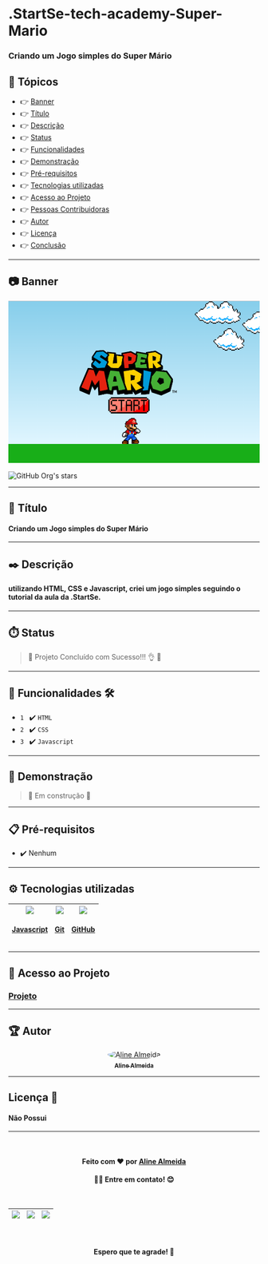 # .StartSe-tech-academy-Super-Mario

### Criando um Jogo simples do Super Mário

## 🏁 Tópicos

  * 👉 [Banner](#📷-banner)
  * 👉 [Título](#📌-título)
  * 👉 [Descrição](#✒️-descrição)
  * 👉 [Status](#⏱️-status)
  * 👉 [Funcionalidades](#🔨-funcionalidades-🛠️)
  * 👉 [Demonstração](#🚀-demonstração)
  * 👉 [Pré-requisitos](#📋-pré-requisitos)
  * 👉 [Tecnologias utilizadas](#⚙️-tecnologias-utilizadas)
  * 👉 [Acesso ao Projeto](#📁-acesso-ao-projeto)
  * 👉 [Pessoas Contribuidoras](#🖇️-pessoas-contribuidoras-🤝)
  * 👉 [Autor](#🏆-autor)
  * 👉 [Licença](#🙏-licença-🔖) 
  * 👉 [Conclusão](#📚-conclusão)

 
___

## 📷 Banner
  <p align="center">
    <img alt="foto do projeto" title="foto do projeto" src="banner.png"/>
  </p>

![GitHub Org's stars](https://img.shields.io/github/stars/camilafernanda?style=social)

___
## 📌 Título

#### Criando um Jogo simples do Super Mário

___
## ✒️ Descrição

#### utilizando HTML, CSS e Javascript, criei um jogo simples seguindo o tutorial da aula da .StartSe.

___
## ⏱️ Status

>  🚀 Projeto Concluído com Sucesso!!! 👌 🚧

___
## 🔨 Funcionalidades 🛠️

- `1 `  ✔️ `HTML`
- `2 `  ✔️ `CSS`
- `3 `  ✔️ `Javascript`

___
## 🚀 Demonstração 

> 🚧 Em construção 🚧

___
## 📋 Pré-requisitos 

- ✔️ Nenhum

___
## ⚙️ Tecnologias utilizadas

<div align="center">

| [<img src="https://upload.wikimedia.org/wikipedia/commons/thumb/9/99/Unofficial_JavaScript_logo_2.svg/480px-Unofficial_JavaScript_logo_2.svg.png" width=80><br><h4>Javascript</h4>](https://www.javascript.com/) | [<img src="https://cdn-icons-png.flaticon.com/512/888/888859.png" width=80><br><h4>Git</h4>](https://pt.wikipedia.org/wiki/HTML) | [<img src="https://logodownload.org/wp-content/uploads/2017/04/css-3-logo-1.png" width=80><br><h4>GitHub</h4>](https://github.com/)
| :---: | :---: | :---: | 

</div>

___
## 📁 Acesso ao Projeto 

### [Projeto](https://alinealmeida85.github.io/.StartSe-tech-academy-Super-Mario/)

___
## 🏆 Autor 
<div align="center">
  <a href="https://github.com/AlineAlmeida85">
    <img style="border-radius: 50%;" src="https://avatars.githubusercontent.com/u/99259131?v=4" width="115px;" alt="Aline Almeida"/><br/>
    <sub>
      <b>Aline Almeida</b>
    </sub>
  </a> 
  <a href="https://github.com/AlineAlmeida85" title="Aline Almeida"></a>
</div>

___
## Licença 🔖

#### Não Possui

____
<br>
<div align="center">
  <h4>Feito com ❤️ por 
    <a href="https://github.com/AlineAlmeida85">Aline Almeida</a><h4>👋🏽 Entre em contato! 😊</h4>
  </h4><br>

| [<img src="https://logodownload.org/wp-content/uploads/2018/03/gmail-logo-4-1.png" width=20><br>]() | [<img src="https://seeklogo.com/images/W/whatsapp-icon-logo-BDC0A8063B-seeklogo.com.png" width=25><br>]() |  [<img src="https://cdn-icons-png.flaticon.com/512/174/174857.png" width=20><br>]() |
| :---: | :---: | :---: |

<br>
<h4> Espero que te agrade! 🙏</h4>
</div>
<br>





